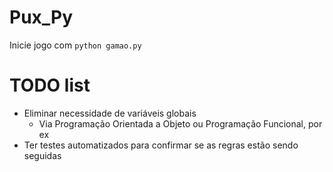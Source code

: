 # Pux_Py
Inicie jogo com `python gamao.py`

# TODO list
- Eliminar necessidade de variáveis globais
    - Via Programação Orientada a Objeto ou Programação Funcional, por ex
- Ter testes automatizados para confirmar se as regras estão sendo seguidas